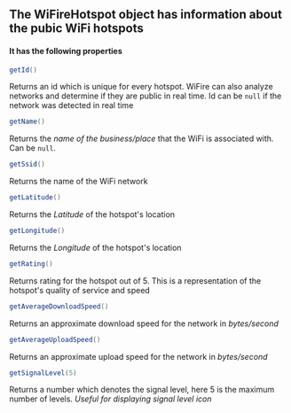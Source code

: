 ## The **WiFireHotspot** object has information about the pubic WiFi hotspots

#### It has the following properties

```java
getId()
```
Returns an id which is unique for every hotspot. 
WiFire can also analyze networks and determine if they are public in real time. Id can be `null` if the network was detected in real time


```java
getName()
```
Returns the *name of the business/place* that the WiFi is associated with. Can be `null`.


```java
getSsid()
```
Returns the name of the WiFi network

```java
getLatitude()
```
Returns the *Latitude* of the hotspot's location

```java
getLongitude()
```
Returns the *Longitude* of the hotspot's location

```java
getRating()
```
Returns rating for the hotspot out of 5. This is a representation of the hotspot's quality of service and speed

```java
getAverageDownloadSpeed()
```
Returns an approximate download speed for the network in *bytes/second*

```java
getAverageUploadSpeed()
```
Returns an approximate upload speed for the network in *bytes/second*

```java
getSignalLevel(5)
```
Returns a number which denotes the signal level, here 5 is the maximum number of levels. *Useful for displaying signal level icon*